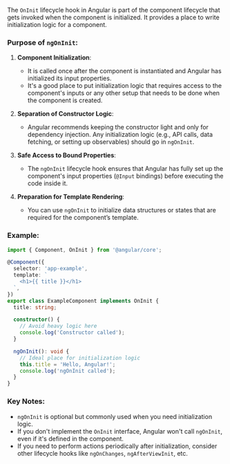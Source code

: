The `OnInit` lifecycle hook in Angular is part of the component lifecycle that gets invoked when the component is initialized. It provides a place to write initialization logic for a component.

### Purpose of `ngOnInit`:

1. **Component Initialization**:
   - It is called once after the component is instantiated and Angular has initialized its input properties.
   - It's a good place to put initialization logic that requires access to the component's inputs or any other setup that needs to be done when the component is created.

2. **Separation of Constructor Logic**:
   - Angular recommends keeping the constructor light and only for dependency injection. Any initialization logic (e.g., API calls, data fetching, or setting up observables) should go in `ngOnInit`.

3. **Safe Access to Bound Properties**:
   - The `ngOnInit` lifecycle hook ensures that Angular has fully set up the component's input properties (`@Input` bindings) before executing the code inside it.

4. **Preparation for Template Rendering**:
   - You can use `ngOnInit` to initialize data structures or states that are required for the component’s template.

### Example:
```typescript
import { Component, OnInit } from '@angular/core';

@Component({
  selector: 'app-example',
  template: `
    <h1>{{ title }}</h1>
  `,
})
export class ExampleComponent implements OnInit {
  title: string;

  constructor() {
    // Avoid heavy logic here
    console.log('Constructor called');
  }

  ngOnInit(): void {
    // Ideal place for initialization logic
    this.title = 'Hello, Angular!';
    console.log('ngOnInit called');
  }
}
```

### Key Notes:
- `ngOnInit` is optional but commonly used when you need initialization logic.
- If you don't implement the `OnInit` interface, Angular won't call `ngOnInit`, even if it's defined in the component.
- If you need to perform actions periodically after initialization, consider other lifecycle hooks like `ngOnChanges`, `ngAfterViewInit`, etc.
